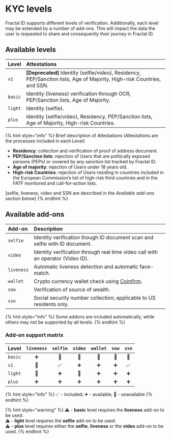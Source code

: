# KYC levels

Fractal ID supports different levels of verification. Additionally, each level may be extended by a number of add-ons. This will impact the data the user is requested to share and consequently their journey in Fractal ID.

## Available levels

| Level | Attestations |
| :--- | :--- |
| `v1` | **\[Deprecated\]** Identity \(selfie/video\), Residency, PEP/Sanction lists, Age of Majority, High-risk Countries, and SSN. |
| `basic` | Identity \(liveness\) verification through OCR, PEP/Sanction lists, Age of Majority. |
| `light` | Identity \(selfie\). |
| `plus` | Identity \(selfie/video\), Residency, PEP/Sanction lists, Age of Majority, High-risk Countries. |

{% hint style="info" %}
Brief description of Attestations \(Attestations are the processes included in each Level\)

* **Residency**: collection and verification of proof of address document.
* **PEP/Sanction lists**: rejection of Users that are politically exposed persons \(PEPs\) or covered by any sanction list tracked by Fractal ID.
* **Age of majority**: rejection of Users under 18 years old.
* **High-risk Countries**: rejection of Users residing in countries included in the European Commission’s list of high-risk third countries and in the FATF monitored and call-for-action lists.

\[selfie, liveness, video and SSN are described in the _Available add-ons_ section below\]
{% endhint %}

## Available add-ons

| Add-on | Description |
| :--- | :--- |
| `selfie` | Identity verification though ID document scan and selfie with ID document. |
| `video` | Identity verification through real time video call with an operator \(Video ID\). |
| `liveness` | Automatic liveness detection and automatic face-match. |
| `wallet` | Crypto currency wallet check using [Coinfirm](https://www.coinfirm.com/). |
| `sow` | Verification of source of wealth. |
| `ssn` | Social security number collection; applicable to US residents only. |

{% hint style="info" %}
Some addons are included automatically, while others may not be supported by all levels.
{% endhint %}

### Add-on support matrix

| Level | `liveness` | `selfie` | `video` | `wallet` | `sow` | `ssn` |
| :--- | :---: | :---: | :---: | :---: | :---: | :---: |
| `basic` | ➕  | 🚫 | 🚫 | 🚫 | 🚫 | 🚫 |
| `v1` | 🚫 | ✅ | ➕ | ➕ | ➕ | ✅ |
| `light` | 🚫 | ➕  | 🚫  | ➕ | ➕ | ➕ |
| `plus` | ➕ | ➕  | ➕  | ➕ | ➕ | ➕ |

{% hint style="info" %}
✅ - included; ➕ - available; 🚫 - unavailable
{% endhint %}

{% hint style="warning" %}
⚠️ - **basic** level requires the **liveness** add-on to be used.  
⚠️ - **light** level requires the **selfie** add-on to be used.  
⚠️ - **plus** level requires either the **selfie**, **liveness** or the **video** add-on to be used.
{% endhint %}



